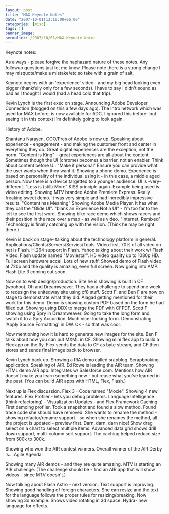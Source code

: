 ```yaml
---
layout: post
title: "MAX Keynote Notes"
date: "2007-10-01T13:10:00+06:00"
categories: [misc]
tags: []
banner_image: 
permalink: /2007/10/01/MAX-Keynote-Notes
---
```


Keynote notes:

As always - please forgive the haphazard nature of these notes. Any followup questions just let me know. Please note there is a strong change I may misquote/make a mistake/etc so take with a grain of salt.

Keynote begins with an 'experience' video - and my big head looking even bigger (thankfully only for a few seconds). I have to say I didn't sound as bad as I thought I would (had a head cold that trip).
<!--more-->
Kevin Lynch is the first exec on stage. Announcing Adobe Developer Connection (blogged on this a few days ago). The Intro network which was used for MAX before, is now available for ADC. I ignored this before- but seeing it in this context I'm definitely going to look again.

History of Adobe. 

Shantanu Narayen, COO/Pres of Adobe is now up. Speaking about experience - engagement - and making the customer front and center in everything they do. Great digital experiences are the exception, not the norm. "Content is King" - great experiences are all about the content. Sometimes though the UI (chrome) becomes a barrier, not an enabler. Think about content before UI. "Make it personal" Ensure you can provide what the user wants when they want it. Showing a phone demo. Experience is based on personality of the individual using it - in this case, a middle aged person. Now there is a device targetted to a younger audience. UI is -very- different. "Less is (still) More" KISS principle again. Example being used is video editing. Showing MTV branded Adobe Premiere Express. Really freaking sweet demo. It was very simple and had incredibly impressive results. "Content has Meaning" Showing Adobe Media Player. It has what they call the "Glide UI". "blank an Experience Not a UI" - I'm too far to the left to see the first word. Showing bike race demo which shows racers and their position in the race over a map - as well as video. "Internet, Remixed" Technology is finally catching up with the vision. (Think he may be right there.) 

Kevin is back on stage- talking about the technology platform in general. Applications/Clients/Servers/Servies/Tools. Video first. 70% of all video on net is Flash. H.264 support in Flash. Yahoo talking about their work w/ Flash Video. Flash update named "Moviestar". HD video quality up to 1080p HD. Full screen hardware accel. Lots of new stuff. Showed demo of Flash video at 720p and the quality is amazing, even full screen. Now going into AMP. Flash Lite 3 coming out soon. 

Now on to web design/production. Site he is showing is built in CF (woohoo). Oh and Dreamweaver. They had a challenge to spend one week to redesign the unitedway site using cf8 stuff. Scott F. and Ben F are now on stage to demonstrate what they did. Alagad getting mentioned for their work for this demo. Demo is showing custom PDF based on the form he had filled out. Showing using DDX to merge the PDF with CFPDF. Scott F showing using Spry in Dreamweaver. Going to take the long form and switch it to a Spry Accordion. Much nicer looking form. Demonstrating 'Apply Source Formatting' in DW. Ok - so that was cool. 

Now mentioning how it is hard to generate new images for the site. Ben F talks about how you can put MXML in CF. Showing mini flex app to build a Flex app on the fly. Flex sends the data to CF as byte stream, and CF then stores and sends final image back to browser. 

Kevin Lynch back up. Showing a RIA demo called srapblog. Scrapbooking application. Speaking of AIR. Ed Rowe is leading  the AIR team. Showing HTML demo AIR app. Integrates w/ Salesforce.com. Mentions how AIR doesn't make you learn something new - but reuse what you've learned in the past. (You can build AIR apps with HTML, Flex, Flash.) 

Next up is Flex discussion. Flex 3 - Code named "Moxie". Showing 4 new features. Flex Profiler - lets you debug problems. Language Intelligence (think refactoring) - Visualization Updates - and Flex Framework Caching. First demoing profiler. Took a snapshot and found a slow method. Found trace code she should have removed. She wants to rename the method - showing refactor/rename support - so when she renames the method, all the project is updated - preview first. Darn, darn, darn nice! Show drag select on a chart to select multiple items. Advanced data grid shows drill down support, multi-column sort support. The caching helped reduce size from 500k to 300k. 

Showing who won the AIR contest winners. Overall winner of the AIR Derby is... Agile Agenda. 

Showing many AIR demos - and they are quite amazing. MTV is starting an AIR challenge. (The challenge should be - find an AIR app that will show videos - since MTV doesn't.) 

Now talking about Flash Astro - next version. Text support is improving. Showing good handling of foreign characters. She can  resize and the text for the language follows the proper rules for resizing/breaking. Now showing 3d example. Shows video rotating in 3d space. Hydra- new language for effects.